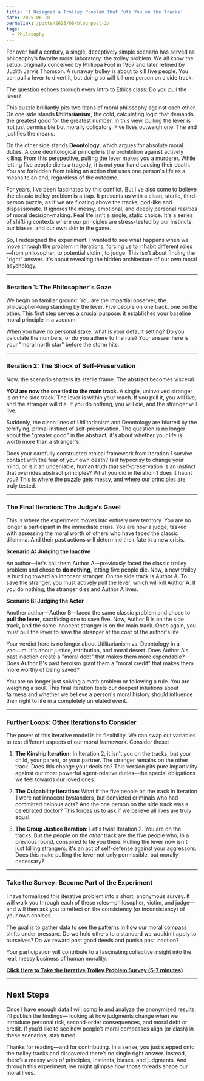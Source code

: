 ```yaml
---
title: 'I Designed a Trolley Problem That Puts You on the Tracks'
date: 2025-06-18
permalink: /posts/2025/06/blog-post-2/
tags:
  - Philosophy
---
```


For over half a century, a single, deceptively simple scenario has served as philosophy’s favorite moral laboratory: the trolley problem. We all know the setup, originally conceived by Philippa Foot in 1967 and later refined by Judith Jarvis Thomson. A runaway trolley is about to kill five people. You can pull a lever to divert it, but doing so will kill one person on a side track.

The question echoes through every Intro to Ethics class: Do you pull the lever?

This puzzle brilliantly pits two titans of moral philosophy against each other. On one side stands **Utilitarianism**, the cold, calculating logic that demands the greatest good for the greatest number. In this view, pulling the lever is not just permissible but morally obligatory. Five lives outweigh one. The end justifies the means.

On the other side stands **Deontology**, which argues for absolute moral duties. A core deontological principle is the prohibition against actively killing. From this perspective, pulling the lever makes you a murderer. While letting five people die is a tragedy, it is not your hand causing their death. You are forbidden from taking an action that uses one person's life as a means to an end, regardless of the outcome.

  

For years, I've been fascinated by this conflict. But I've also come to believe the classic trolley problem is a trap. It presents us with a clean, sterile, third-person puzzle, as if we are floating above the tracks, god-like and dispassionate. It ignores the messy, emotional, and deeply personal realities of moral decision-making. Real life isn't a single, static choice. It's a series of shifting contexts where our principles are stress-tested by our instincts, our biases, and our own skin in the game.

So, I redesigned the experiment. I wanted to see what happens when we move through the problem in iterations, forcing us to inhabit different roles—from philosopher, to potential victim, to judge. This isn't about finding the "right" answer. It's about revealing the hidden architecture of our own moral psychology.

---

### **Iteration 1: The Philosopher's Gaze**

We begin on familiar ground. You are the impartial observer, the philosopher-king standing by the lever. Five people on one track, one on the other. This first step serves a crucial purpose: it establishes your baseline moral principle in a vacuum.

When you have no personal stake, what is your default setting? Do you calculate the numbers, or do you adhere to the rule? Your answer here is your "moral north star" before the storm hits.

---

### **Iteration 2: The Shock of Self-Preservation**

Now, the scenario shatters its sterile frame. The abstract becomes visceral.

**YOU are now the one tied to the main track.** A single, uninvolved stranger is on the side track. The lever is within your reach. If you pull it, you will live, and the stranger will die. If you do nothing, you will die, and the stranger will live.

Suddenly, the clean lines of Utilitarianism and Deontology are blurred by the terrifying, primal instinct of self-preservation. The question is no longer about the "greater good" in the abstract; it's about whether your life is worth more than a stranger's.

Does your carefully constructed ethical framework from Iteration 1 survive contact with the fear of your own death? Is it hypocrisy to change your mind, or is it an undeniable, human truth that self-preservation is an instinct that overrides abstract principles? What you did in Iteration 1 does it haunt you? This is where the puzzle gets messy, and where our principles are truly tested.

---

### **The Final Iteration: The Judge's Gavel**

This is where the experiment moves into entirely new territory. You are no longer a participant in the immediate crisis. You are now a judge, tasked with assessing the moral worth of others who have faced the classic dilemma. And their past actions will determine their fate in a new crisis.

**Scenario A: Judging the Inactive**

An author—let's call them Author A—previously faced the classic trolley problem and chose to **do nothing**, letting five people die. Now, a new trolley is hurtling toward an innocent stranger. On the side track is Author A. To save the stranger, you must actively pull the lever, which will kill Author A. If you do nothing, the stranger dies and Author A lives.

**Scenario B: Judging the Actor**

Another author—Author B—faced the same classic problem and chose to **pull the lever**, sacrificing one to save five. Now, Author B is on the side track, and the same innocent stranger is on the main track. Once again, you must pull the lever to save the stranger at the cost of the author's life.

Your verdict here is no longer about Utilitarianism vs. Deontology in a vacuum. It's about justice, retribution, and moral desert. Does Author A's past inaction create a "moral debt" that makes them more expendable? Does Author B's past heroism grant them a "moral credit" that makes them more worthy of being saved?

You are no longer just solving a math problem or following a rule. You are weighing a soul. This final iteration tests our deepest intuitions about fairness and whether we believe a person's moral history should influence their right to life in a completely unrelated event.

---

### Further Loops: Other Iterations to Consider

The power of this iterative model is its flexibility. We can swap out variables to test different aspects of our moral framework. Consider these:

1. **The Kinship Iteration:** In Iteration 2, it isn't you on the tracks, but your child, your parent, or your partner. The stranger remains on the other track. Does this change your decision? This version pits pure impartiality against our most powerful agent-relative duties—the special obligations we feel towards our loved ones.

2. **The Culpability Iteration:** What if the five people on the track in Iteration 1 were not innocent bystanders, but convicted criminals who had committed heinous acts? And the one person on the side track was a celebrated doctor? This forces us to ask if we believe all lives are truly equal.

3. **The Group Justice Iteration:** Let's twist Iteration 2. You are on the tracks. But the people on the _other_ track are the five people who, in a previous round, conspired to tie you there. Pulling the lever now isn't just killing strangers; it's an act of self-defense against your aggressors. Does this make pulling the lever not only permissible, but morally necessary?
---

### Take the Survey: Become Part of the Experiment

I have formalized this iterative problem into a short, anonymous survey. It will walk you through each of these roles—philosopher, victim, and judge—and will then ask you to reflect on the consistency (or inconsistency) of your own choices.

The goal is to gather data to see the patterns in how our moral compass shifts under pressure. Do we hold others to a standard we wouldn't apply to ourselves? Do we reward past good deeds and punish past inaction?

Your participation will contribute to a fascinating collective insight into the real, messy business of human morality.
  
**[Click Here to Take the Iterative Trolley Problem Survey (5-7 minutes)](https://forms.gle/Vbi7aVo8wXKyo18Y9)**
 
---

## Next Steps

Once I have enough data I will compile and analyze the anonymized results. I’ll publish the findings— looking at how judgments change when we introduce personal risk, second-order consequences, and moral debt or credit. If you’d like to see how people’s moral compasses align (or clash) in these scenarios, stay tuned.

Thanks for reading—and for contributing. In a sense, you just stepped onto the trolley tracks and discovered there’s no single right answer. Instead, there’s a messy web of principles, instincts, biases, and judgments. And through this experiment, we might glimpse how those threads shape our moral lives.